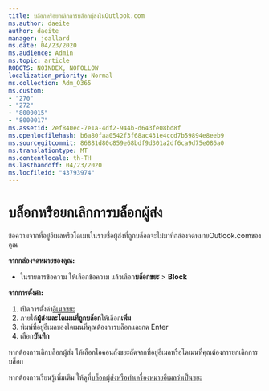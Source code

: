 ```yaml
---
title: บล็อกหรือยกเลิกการบล็อกผู้ส่งในOutlook.com
ms.author: daeite
author: daeite
manager: joallard
ms.date: 04/23/2020
ms.audience: Admin
ms.topic: article
ROBOTS: NOINDEX, NOFOLLOW
localization_priority: Normal
ms.collection: Adm_O365
ms.custom:
- "270"
- "272"
- "8000015"
- "8000017"
ms.assetid: 2ef840ec-7e1a-4df2-944b-d643fe08bd8f
ms.openlocfilehash: b6a80faa0542f3f68ac431e4ccd7b59894e8eeb9
ms.sourcegitcommit: 86881d80c859e68bdf9d301a2df6ca9d75e086a0
ms.translationtype: MT
ms.contentlocale: th-TH
ms.lasthandoff: 04/23/2020
ms.locfileid: "43793974"
---
```

# <a name="block-or-unblock-senders"></a>บล็อกหรือยกเลิกการบล็อกผู้ส่ง

ข้อความจากที่อยู่อีเมลหรือโดเมนในรายชื่อผู้ส่งที่ถูกบล็อกจะไม่มาที่กล่องจดหมายOutlook.comของคุณ

**จากกล่องจดหมายของคุณ:**

- ในรายการข้อความ ให้เลือกข้อความ แล้วเลือก**บล็อกขยะ** > **Block**

**จากการตั้งค่า:**

1. เปิดการตั้งค่า[อีเมลขยะ](https://outlook.live.com/mail/options/mail/junkEmail)
2. ภายใต้**ผู้ส่งและโดเมนที่ถูกบล็อก**ให้เลือก**เพิ่ม**
3. พิมพ์ที่อยู่อีเมลของโดเมนที่คุณต้องการบล็อกและกด Enter
4. เลือก**บันทึก**

หากต้องการเลิกบล็อกผู้ส่ง ให้เลือกไอคอนถังขยะถัดจากที่อยู่อีเมลหรือโดเมนที่คุณต้องการยกเลิกการบล็อก

หากต้องการเรียนรู้เพิ่มเติม ให้ดูที่[บล็อกผู้ส่งหรือทําเครื่องหมายอีเมลว่าเป็นขยะ](https://support.office.com/article/a3ece97b-82f8-4a5e-9ac3-e92fa6427ae4?wt.mc_id=Office_Outlook_com_Alchemy)